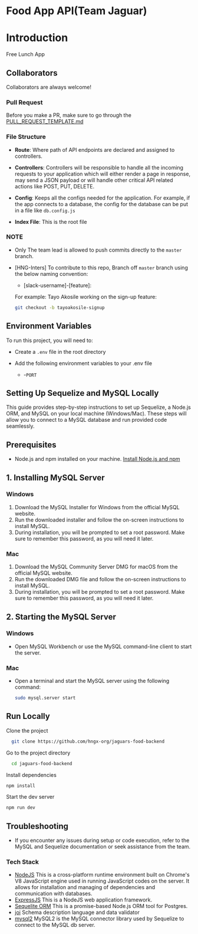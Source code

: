 # Food App API(Team Jaguar)

# Introduction

Free Lunch App


## Collaborators
Collaborators are always welcome!  

### Pull Request

Before you make a PR, make sure to go through the [PULL_REQUEST_TEMPLATE.md](doc:https://github.com/hngx-org/Jaguars-food-backend/blob/tayoakosile-update-readme.md/PULL_REQUEST_TEMPLATE.md)



### File Structure

- **Route**:  Where path of API endpoints are declared and assigned to controllers. 

- **Controllers**: Controllers will be responsible to handle all the incoming requests to your application which will either render a page in response, may send a JSON payload or will handle other critical API related actions like POST, PUT, DELETE. 

- **Config**: Keeps all the configs needed for the application. For example, if the app connects to a database, the config for the database can be put in a file like `db.config.js`

- **Index File**: This is the root file
### NOTE
- Only The team lead is allowed to push commits directly to the `master` branch.

- [HNG-Inters] To contribute to this repo, Branch off  `master` branch using the below naming convention:

    * [slack-username]-[feature]: 
    
    For example:
    Tayo Akosile working on the sign-up feature:


    ```bash
    git checkout -b tayoakosile-signup
    ```


## Environment Variables  

To run this project, you will need to:
- Create a `.env` file in the root directory

- Add the following environment variables to your .env file  

    * -`PORT`   



## Setting Up Sequelize and MySQL Locally
This guide provides step-by-step instructions to set up Sequelize, a Node.js ORM, and MySQL on your local machine (Windows/Mac). These steps will allow you to connect to a MySQL database and run provided code seamlessly.

## Prerequisites
- Node.js and npm installed on your machine. [Install Node.js and npm](https://nodejs.org/)
## 1. Installing MySQL Server
### Windows
1. Download the MySQL Installer for Windows from the official MySQL website.
2. Run the downloaded installer and follow the on-screen instructions to install MySQL.
3. During installation, you will be prompted to set a root password. Make sure to remember this password, as you will need it later.
### Mac
1. Download the MySQL Community Server DMG for macOS from the official MySQL website.
2. Run the downloaded DMG file and follow the on-screen instructions to install MySQL.
3. During installation, you will be prompted to set a root password. Make sure to remember this password, as you will need it later.
## 2. Starting the MySQL Server
### Windows
- Open MySQL Workbench or use the MySQL command-line client to start the server.
### Mac
- Open a terminal and start the MySQL server using the following command:
  ```bash
  sudo mysql.server start
  ```    
## Run Locally
Clone the project

```bash
  git clone https://github.com/hngx-org/jaguars-food-backend
```

Go to the project directory

```bash
  cd jaguars-food-backend
```

Install dependencies

```bash
npm install
```

Start the dev server

```bash
npm run dev
```
## Troubleshooting
- If you encounter any issues during setup or code execution, refer to the MySQL and Sequelize documentation or seek assistance from the team.    




<!-- ### API Endpoints

| HTTP Verbs | Endpoints            | Action                                 |
| ---------- | -------------------- | -------------------------------------- |
Upcoming -->




### Tech Stack

- [NodeJS](https://nodejs.org/) This is a cross-platform runtime environment built on Chrome's V8 JavaScript engine used in running JavaScript codes on the server. It allows for installation and managing of dependencies and communication with databases.
- [ExpressJS](https://www.expresjs.org/) This is a NodeJS web application framework.
- [Sequelite ORM](https://sequelize.org) This is a promise-based Node.js ORM tool for Postgres.
- [joi](https://joi.dev)  Schema description language and data validator 
- [mysql2](https://mysql.com)  MySQL2 is the MySQL connector library used by Sequelize to connect to the MySQL db server.
